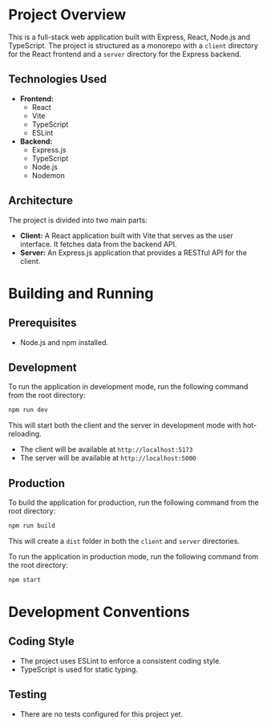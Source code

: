 # Project Overview

This is a full-stack web application built with Express, React, Node.js and TypeScript. The project is structured as a monorepo with a `client` directory for the React frontend and a `server` directory for the Express backend.

## Technologies Used

*   **Frontend:**
    *   React
    *   Vite
    *   TypeScript
    *   ESLint
*   **Backend:**
    *   Express.js
    *   TypeScript
    *   Node.js
    *   Nodemon

## Architecture

The project is divided into two main parts:

*   **Client:** A React application built with Vite that serves as the user interface. It fetches data from the backend API.
*   **Server:** An Express.js application that provides a RESTful API for the client.

# Building and Running

## Prerequisites

*   Node.js and npm installed.

## Development

To run the application in development mode, run the following command from the root directory:

```bash
npm run dev
```

This will start both the client and the server in development mode with hot-reloading.

*   The client will be available at `http://localhost:5173`
*   The server will be available at `http://localhost:5000`

## Production

To build the application for production, run the following command from the root directory:

```bash
npm run build
```

This will create a `dist` folder in both the `client` and `server` directories.

To run the application in production mode, run the following command from the root directory:

```bash
npm start
```

# Development Conventions

## Coding Style

*   The project uses ESLint to enforce a consistent coding style.
*   TypeScript is used for static typing.

## Testing

*   There are no tests configured for this project yet.
